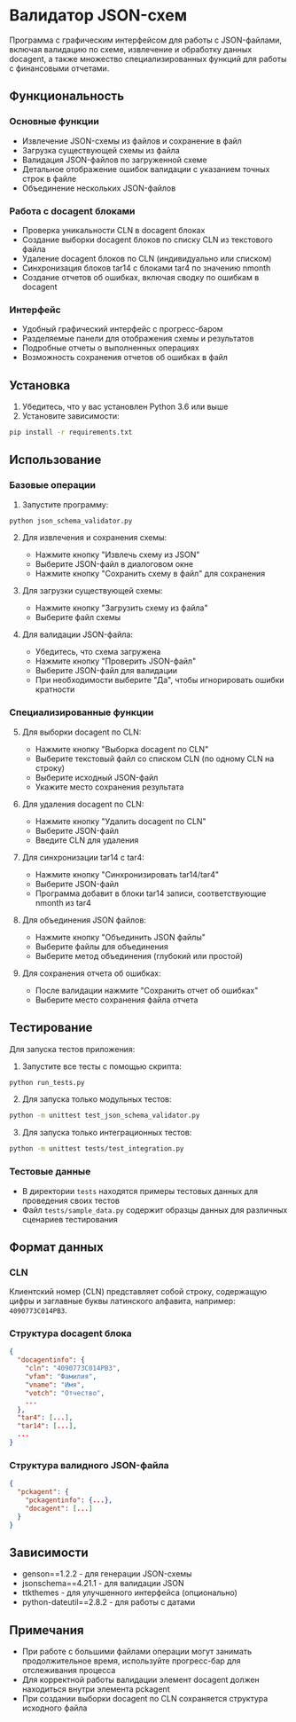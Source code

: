 # Валидатор JSON-схем

Программа с графическим интерфейсом для работы с JSON-файлами, включая валидацию по схеме, извлечение и обработку данных docagent, а также множество специализированных функций для работы с финансовыми отчетами.

## Функциональность

### Основные функции
- Извлечение JSON-схемы из файлов и сохранение в файл
- Загрузка существующей схемы из файла
- Валидация JSON-файлов по загруженной схеме
- Детальное отображение ошибок валидации с указанием точных строк в файле
- Объединение нескольких JSON-файлов

### Работа с docagent блоками
- Проверка уникальности CLN в docagent блоках
- Создание выборки docagent блоков по списку CLN из текстового файла
- Удаление docagent блоков по CLN (индивидуально или списком)
- Синхронизация блоков tar14 с блоками tar4 по значению nmonth
- Создание отчетов об ошибках, включая сводку по ошибкам в docagent

### Интерфейс
- Удобный графический интерфейс с прогресс-баром
- Разделяемые панели для отображения схемы и результатов
- Подробные отчеты о выполненных операциях
- Возможность сохранения отчетов об ошибках в файл

## Установка

1. Убедитесь, что у вас установлен Python 3.6 или выше
2. Установите зависимости:
```bash
pip install -r requirements.txt
```

## Использование

### Базовые операции
1. Запустите программу:
```bash
python json_schema_validator.py
```

2. Для извлечения и сохранения схемы:
   - Нажмите кнопку "Извлечь схему из JSON"
   - Выберите JSON-файл в диалоговом окне
   - Нажмите кнопку "Сохранить схему в файл" для сохранения

3. Для загрузки существующей схемы:
   - Нажмите кнопку "Загрузить схему из файла"
   - Выберите файл схемы

4. Для валидации JSON-файла:
   - Убедитесь, что схема загружена
   - Нажмите кнопку "Проверить JSON-файл"
   - Выберите JSON-файл для валидации
   - При необходимости выберите "Да", чтобы игнорировать ошибки кратности

### Специализированные функции
5. Для выборки docagent по CLN:
   - Нажмите кнопку "Выборка docagent по CLN"
   - Выберите текстовый файл со списком CLN (по одному CLN на строку)
   - Выберите исходный JSON-файл
   - Укажите место сохранения результата

6. Для удаления docagent по CLN:
   - Нажмите кнопку "Удалить docagent по CLN"
   - Выберите JSON-файл
   - Введите CLN для удаления

7. Для синхронизации tar14 с tar4:
   - Нажмите кнопку "Синхронизировать tar14/tar4"
   - Выберите JSON-файл
   - Программа добавит в блоки tar14 записи, соответствующие nmonth из tar4

8. Для объединения JSON файлов:
   - Нажмите кнопку "Объединить JSON файлы"
   - Выберите файлы для объединения
   - Выберите метод объединения (глубокий или простой)

9. Для сохранения отчета об ошибках:
   - После валидации нажмите "Сохранить отчет об ошибках"
   - Выберите место сохранения файла отчета

## Тестирование

Для запуска тестов приложения:

1. Запустите все тесты с помощью скрипта:
```bash
python run_tests.py
```

2. Для запуска только модульных тестов:
```bash
python -m unittest test_json_schema_validator.py
```

3. Для запуска только интеграционных тестов:
```bash
python -m unittest tests/test_integration.py
```

### Тестовые данные
- В директории `tests` находятся примеры тестовых данных для проведения своих тестов
- Файл `tests/sample_data.py` содержит образцы данных для различных сценариев тестирования

## Формат данных

### CLN
Клиентский номер (CLN) представляет собой строку, содержащую цифры и заглавные буквы латинского алфавита, например: `4090773C014PB3`.

### Структура docagent блока
```json
{
  "docagentinfo": {
    "cln": "4090773C014PB3",
    "vfam": "Фамилия",
    "vname": "Имя",
    "votch": "Отчество",
    ...
  },
  "tar4": [...],
  "tar14": [...],
  ...
}
```

### Структура валидного JSON-файла
```json
{
  "pckagent": {
    "pckagentinfo": {...},
    "docagent": [...]
  }
}
```

## Зависимости

- genson==1.2.2 - для генерации JSON-схемы
- jsonschema==4.21.1 - для валидации JSON
- ttkthemes - для улучшенного интерфейса (опционально)
- python-dateutil==2.8.2 - для работы с датами

## Примечания

- При работе с большими файлами операции могут занимать продолжительное время, используйте прогресс-бар для отслеживания процесса
- Для корректной работы валидации элемент docagent должен находиться внутри элемента pckagent
- При создании выборки docagent по CLN сохраняется структура исходного файла 